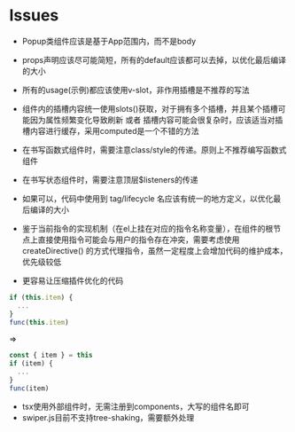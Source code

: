 # Issues

- Popup类组件应该是基于App范围内，而不是body

- props声明应该尽可能简短，所有的default应该都可以去掉，以优化最后编译的大小

- 所有的usage(示例)都应该使用v-slot，非作用插槽是不推荐的写法

- 组件内的插槽内容统一使用slots()获取，对于拥有多个插槽，并且某个插槽可能因为属性频繁变化导致刷新 或者 插槽内容可能会很复杂时，应该适当对插槽内容进行缓存，采用computed是一个不错的方法

- 在书写函数式组件时，需要注意class/style的传递。原则上不推荐编写函数式组件
- 在书写状态组件时，需要注意顶层$listeners的传递

- 如果可以，代码中使用到 tag/lifecycle 名应该有统一的地方定义，以优化最后编译的大小

- 鉴于当前指令的实现机制（在el上挂在对应的指令名称变量），在组件的根节点上直接使用指令可能会与用户的指令存在冲突，需要考虑使用 createDirective() 的方式代理指令，虽然一定程度上会增加代码的维护成本，优先级较低

- 更容易让压缩插件优化的代码

```js
if (this.item) {
  ...
}
func(this.item)
```

=>

```js
const { item } = this
if (item) {
  ...
}
func(item)
```

- tsx使用外部组件时，无需注册到components，大写的组件名即可
- swiper.js目前不支持tree-shaking，需要额外处理
